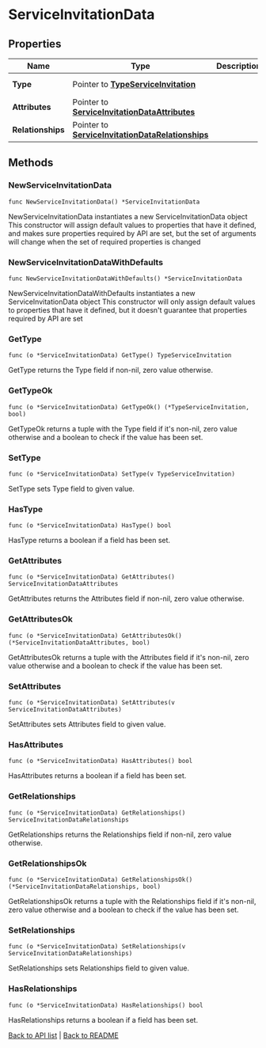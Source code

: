 # ServiceInvitationData

## Properties

Name | Type | Description | Notes
------------ | ------------- | ------------- | -------------
**Type** | Pointer to [**TypeServiceInvitation**](TypeServiceInvitation.md) |  | [optional] [default to TYPESERVICEINVITATION_SERVICE_INVITATION]
**Attributes** | Pointer to [**ServiceInvitationDataAttributes**](ServiceInvitationDataAttributes.md) |  | [optional] 
**Relationships** | Pointer to [**ServiceInvitationDataRelationships**](ServiceInvitationDataRelationships.md) |  | [optional] 

## Methods

### NewServiceInvitationData

`func NewServiceInvitationData() *ServiceInvitationData`

NewServiceInvitationData instantiates a new ServiceInvitationData object
This constructor will assign default values to properties that have it defined,
and makes sure properties required by API are set, but the set of arguments
will change when the set of required properties is changed

### NewServiceInvitationDataWithDefaults

`func NewServiceInvitationDataWithDefaults() *ServiceInvitationData`

NewServiceInvitationDataWithDefaults instantiates a new ServiceInvitationData object
This constructor will only assign default values to properties that have it defined,
but it doesn't guarantee that properties required by API are set

### GetType

`func (o *ServiceInvitationData) GetType() TypeServiceInvitation`

GetType returns the Type field if non-nil, zero value otherwise.

### GetTypeOk

`func (o *ServiceInvitationData) GetTypeOk() (*TypeServiceInvitation, bool)`

GetTypeOk returns a tuple with the Type field if it's non-nil, zero value otherwise
and a boolean to check if the value has been set.

### SetType

`func (o *ServiceInvitationData) SetType(v TypeServiceInvitation)`

SetType sets Type field to given value.

### HasType

`func (o *ServiceInvitationData) HasType() bool`

HasType returns a boolean if a field has been set.

### GetAttributes

`func (o *ServiceInvitationData) GetAttributes() ServiceInvitationDataAttributes`

GetAttributes returns the Attributes field if non-nil, zero value otherwise.

### GetAttributesOk

`func (o *ServiceInvitationData) GetAttributesOk() (*ServiceInvitationDataAttributes, bool)`

GetAttributesOk returns a tuple with the Attributes field if it's non-nil, zero value otherwise
and a boolean to check if the value has been set.

### SetAttributes

`func (o *ServiceInvitationData) SetAttributes(v ServiceInvitationDataAttributes)`

SetAttributes sets Attributes field to given value.

### HasAttributes

`func (o *ServiceInvitationData) HasAttributes() bool`

HasAttributes returns a boolean if a field has been set.

### GetRelationships

`func (o *ServiceInvitationData) GetRelationships() ServiceInvitationDataRelationships`

GetRelationships returns the Relationships field if non-nil, zero value otherwise.

### GetRelationshipsOk

`func (o *ServiceInvitationData) GetRelationshipsOk() (*ServiceInvitationDataRelationships, bool)`

GetRelationshipsOk returns a tuple with the Relationships field if it's non-nil, zero value otherwise
and a boolean to check if the value has been set.

### SetRelationships

`func (o *ServiceInvitationData) SetRelationships(v ServiceInvitationDataRelationships)`

SetRelationships sets Relationships field to given value.

### HasRelationships

`func (o *ServiceInvitationData) HasRelationships() bool`

HasRelationships returns a boolean if a field has been set.


[Back to API list](../README.md#documentation-for-api-endpoints) | [Back to README](../README.md)

